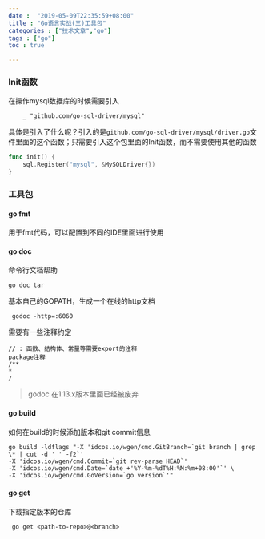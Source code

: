 ```yaml
---
date :  "2019-05-09T22:35:59+08:00" 
title : "Go语言实战(三)工具包" 
categories : ["技术文章","go"] 
tags : ["go"] 
toc : true

---
```


### Init函数 

在操作mysql数据库的时候需要引入

```
	_ "github.com/go-sql-driver/mysql"
```

具体是引入了什么呢？引入的是`github.com/go-sql-driver/mysql/driver.go`文件里面的这个函数；只需要引入这个包里面的Init函数，而不需要使用其他的函数

```go
func init() {
	sql.Register("mysql", &MySQLDriver{})
}
```

### 工具包

#### go fmt

用于fmt代码，可以配置到不同的IDE里面进行使用

#### go doc

命令行文档帮助

```shell
go doc tar
```

基本自己的GOPATH，生成一个在线的http文档

```shell
 godoc -http=:6060
```



需要有一些注释约定

```shell
// : 函数、结构体、常量等需要export的注释
package注释
/**
*
/
```

> godoc 在1.13.x版本里面已经被废弃 

#### go build

如何在build的时候添加版本和git commit信息

```shell
go build -ldflags "-X 'idcos.io/wgen/cmd.GitBranch=`git branch | grep \* | cut -d ' ' -f2`'
-X 'idcos.io/wgen/cmd.Commit=`git rev-parse HEAD`'
-X 'idcos.io/wgen/cmd.Date=`date +'%Y-%m-%dT%H:%M:%m+08:00'`' \
-X 'idcos.io/wgen/cmd.GoVersion=`go version`'"
```

#### go get

下载指定版本的仓库

```shell
 go get <path-to-repo>@<branch>
```

